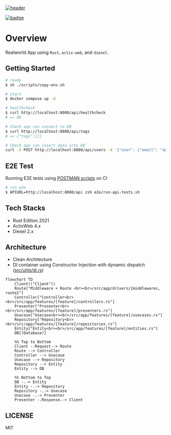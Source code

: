 <a href="https://github.com/snamiki1212/realworld-v1-rust-actix-web-diesel"><img src="https://user-images.githubusercontent.com/26793088/168470794-337f3e7f-9c94-4cae-9505-1684b3251de5.png" alt="header"></a>

<a href="https://github.com/snamiki1212/realworld-v1-rust-actix-web-diesel/actions?query=branch%3Amain"><img src="https://github.com/snamiki1212/realworld-v1-rust-actix-web-diesel/actions/workflows/ci.yml/badge.svg?branch=main" alt="badge" /></a>

# Overview

Realworld App using `Rust`, `actix-web`, and `diesel`.

## Getting Started

```zsh
# ready
$ sh ./scripts/copy-env.sh

# start
$ docker compose up -d

# healthcheck
$ curl http://localhost:8080/api/healthcheck
# => OK
```

```sh
# Check app can connect to DB
$ curl http://localhost:8080/api/tags
# => {"tags":[]}

# Check app can insert data into DB
curl -X POST http://localhost:8080/api/users -d '{"user": {"email": "a@a.a", "username": "a", "password": "a" }}' -H "Content-Type: application/json"
```

## E2E Test

Running E2E tests using [POSTMAN scripts](https://github.com/gothinkster/realworld/tree/main/api) on CI

```zsh
# run e2e
$ APIURL=http://localhost:8080/api zsh e2e/run-api-tests.sh
```

## Tech Stacks

- Rust Edition 2021
- ActixWeb 4.x
- Diesel 2.x

## Architecture

- Clean Architecture
- DI container using Constructor Injection with dynamic dispatch ([src/utils/di.rs](https://github.com/snamiki1212/realworld-v1-rust-actix-web-diesel/blob/main/src/utils/di.rs))

```mermaid
flowchart TD
    Client(("Client"))
    Route["Middleware + Route <br><br>/src/app/drivers/{middlewares, route}"]
    Controller["Controller<br><br>/src/app/features/[feature]/controllers.rs"]
    Presenter["Presenter<br><br>/src/app/features/[feature]/presenters.rs"]
    Usecase["Usecase<br><br>/src/app/features/[feature]/usecases.rs"]
    Repository["Repository<br><br>/src/app/features/[feature]/repositories.rs"]
    Entity["Entity<br><br>/src/app/features/[feature]/entities.rs"]
    DB[(Database)]

    %% Top to Bottom
    Client --Request--> Route
    Route --> Controller
    Controller --> Usecase
    Usecase --> Repository
    Repository --> Entity
    Entity --> DB

    %% Bottom to Top
    DB -.-> Entity
    Entity -.-> Repository
    Repository -.-> Usecase
    Usecase -.-> Presenter
    Presenter -.Response.-> Client
```

## LICENSE

MIT
